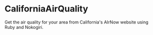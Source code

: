 # CaliforniaAirQuality
Get the air quality for your area from California's AIrNow website using Ruby and Nokogiri.

